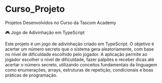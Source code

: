 # Curso_Projeto
Projetos Desenvolvidos no Curso da Tascom Academy

🎮 Jogo de Adivinhação em TypeScript

Este projeto é um jogo de adivinhação criado em TypeScript. O objetivo é acertar um número secreto que o sistema gera aleatoriamente, com base no nível de dificuldade escolhido pelo jogador.  A aplicação permite ao jogador escolher o nível de dificuldade, fazer palpites e receber dicas até acertar o número secreto, utilizando conceitos fundamentais da linguagem como enumerações, arrays, estruturas de repetição, condicionais e boas práticas de programação.

